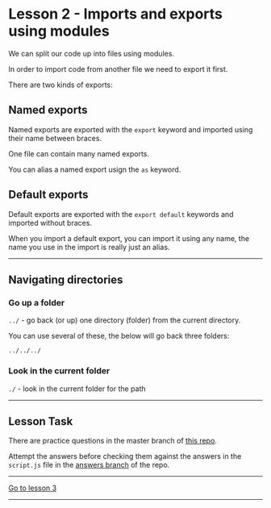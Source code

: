 # Lesson 2 - Imports and exports using modules

We can split our code up into files using modules.

In order to import code from another file we need to export it first.

There are two kinds of exports:

## Named exports

Named exports are exported with the `export` keyword and imported using their name between braces.

One file can contain many named exports.

You can alias a named export usign the `as` keyword.

## Default exports

Default exports are exported with the `export default` keywords and imported without braces.

When you import a default export, you can import it using any name, the name you use in the import is really just an alias.

---

## Navigating directories

### Go up a folder

`../` - go back (or up) one directory (folder) from the current directory.

You can use several of these, the below will go back three folders:

`../../../`

### Look in the current folder

`./` - look in the current folder for the path

---

## Lesson Task

There are practice questions in the master branch of [this repo](https://github.com/NoroffFEU/lesson-task-js1-module1-lesson2).

Attempt the answers before checking them against the answers in the `script.js` file in the [answers branch](https://github.com/NoroffFEU/lesson-task-js1-module1-lesson2/tree/answers) of the repo.

---

[Go to lesson 3](3)

---

